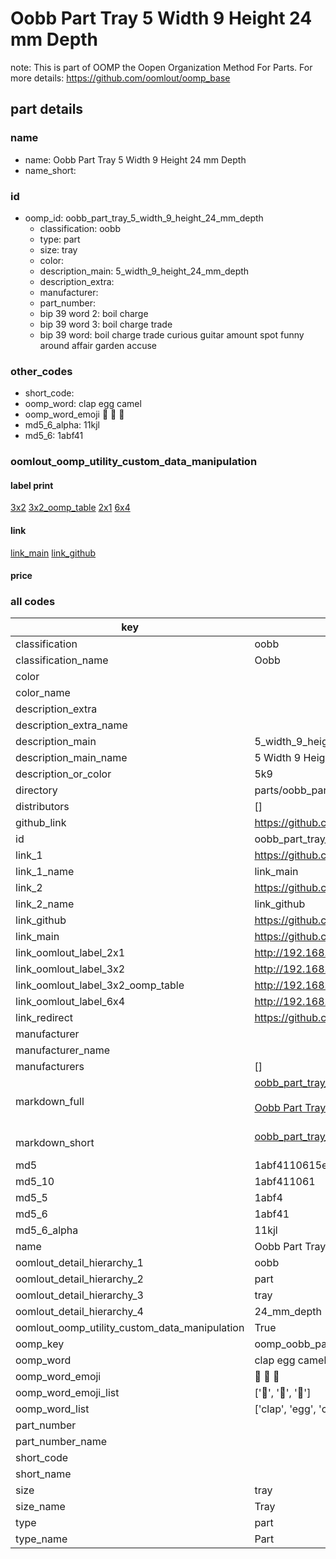 # Oobb Part Tray 5 Width 9 Height 24 mm Depth  

note: This is part of OOMP the Oopen Organization Method For Parts. For more details: https://github.com/oomlout/oomp_base

##  part details
  







### name
* name: Oobb Part Tray 5 Width 9 Height 24 mm Depth
* name_short: 
### id
* oomp_id: oobb_part_tray_5_width_9_height_24_mm_depth
  * classification: oobb
  * type: part
  * size: tray
  * color: 
  * description_main: 5_width_9_height_24_mm_depth
  * description_extra: 
  * manufacturer: 
  * part_number: 
  * bip 39 word 2: boil charge
  * bip 39 word 3: boil charge trade
  * bip 39 word: boil charge trade curious guitar amount spot funny around affair garden accuse

### other_codes
* short_code: 
* oomp_word: clap egg camel
* oomp_word_emoji :clap: :egg: :camel:
* md5_6_alpha: 11kjl
* md5_6: 1abf41






### oomlout_oomp_utility_custom_data_manipulation
#### label print
[3x2](http://192.168.1.245:1112/?label=oomp%2011kjl)
[3x2_oomp_table](http://192.168.1.108:1112/?label=oomp%2011kjl)
[2x1](http://192.168.1.242:1112/?label=oomp%2011kjl)
[6x4](http://192.168.1.55:1112/?label=oomp%2011kjl)    

#### link

[link_main](https://github.com/oomlout/oomlout_oomp_version_1_messy/tree/main/parts/oobb_part_tray_5_width_9_height_24_mm_depth) [link_github](https://github.com/oomlout/oomlout_oomp_version_1_messy/tree/main/parts/oobb_part_tray_5_width_9_height_24_mm_depth)                             

#### price







### all codes 
| key | value |  
| --- | --- |  
| classification | oobb |  
| classification_name | Oobb |  
| color |  |  
| color_name |  |  
| description_extra |  |  
| description_extra_name |  |  
| description_main | 5_width_9_height_24_mm_depth |  
| description_main_name | 5 Width 9 Height 24 mm Depth |  
| description_or_color | 5k9 |  
| directory | parts/oobb_part_tray_5_width_9_height_24_mm_depth |  
| distributors | [] |  
| github_link | https://github.com/oomlout/oomlout_oomp_part_src/tree/main/parts/oobb_part_tray_5_width_9_height_24_mm_depth |  
| id | oobb_part_tray_5_width_9_height_24_mm_depth |  
| link_1 | https://github.com/oomlout/oomlout_oomp_version_1_messy/tree/main/parts/oobb_part_tray_5_width_9_height_24_mm_depth |  
| link_1_name | link_main |  
| link_2 | https://github.com/oomlout/oomlout_oomp_version_1_messy/tree/main/parts/oobb_part_tray_5_width_9_height_24_mm_depth |  
| link_2_name | link_github |  
| link_github | https://github.com/oomlout/oomlout_oomp_version_1_messy/tree/main/parts/oobb_part_tray_5_width_9_height_24_mm_depth |  
| link_main | https://github.com/oomlout/oomlout_oomp_version_1_messy/tree/main/parts/oobb_part_tray_5_width_9_height_24_mm_depth |  
| link_oomlout_label_2x1 | http://192.168.1.242:1112/?label=oomp%2011kjl |  
| link_oomlout_label_3x2 | http://192.168.1.245:1112/?label=oomp%2011kjl |  
| link_oomlout_label_3x2_oomp_table | http://192.168.1.108:1112/?label=oomp%2011kjl |  
| link_oomlout_label_6x4 | http://192.168.1.55:1112/?label=oomp%2011kjl |  
| link_redirect | https://github.com/oomlout/oomlout_oomp_version_1_messy/tree/main/parts/oobb_part_tray_5_width_9_height_24_mm_depth |  
| manufacturer |  |  
| manufacturer_name |  |  
| manufacturers | [] |  
| markdown_full | [oobb_part_tray_5_width_9_height_24_mm_depth](none)<br>[](none)<br>[Oobb Part Tray 5 Width 9 Height 24 Mm Depth](none)<br><br> |  
| markdown_short | [oobb_part_tray_5_width_9_height_24_mm_depth](none)<br><br> |  
| md5 | 1abf4110615e3a582033e35fcd49a0c8 |  
| md5_10 | 1abf411061 |  
| md5_5 | 1abf4 |  
| md5_6 | 1abf41 |  
| md5_6_alpha | 11kjl |  
| name | Oobb Part Tray 5 Width 9 Height 24 mm Depth |  
| oomlout_detail_hierarchy_1 | oobb |  
| oomlout_detail_hierarchy_2 | part |  
| oomlout_detail_hierarchy_3 | tray |  
| oomlout_detail_hierarchy_4 | 24_mm_depth |  
| oomlout_oomp_utility_custom_data_manipulation | True |  
| oomp_key | oomp_oobb_part_tray_5_width_9_height_24_mm_depth |  
| oomp_word | clap egg camel |  
| oomp_word_emoji | :clap: :egg: :camel: |  
| oomp_word_emoji_list | [':clap:', ':egg:', ':camel:'] |  
| oomp_word_list | ['clap', 'egg', 'camel'] |  
| part_number |  |  
| part_number_name |  |  
| short_code |  |  
| short_name |  |  
| size | tray |  
| size_name | Tray |  
| type | part |  
| type_name | Part |  
